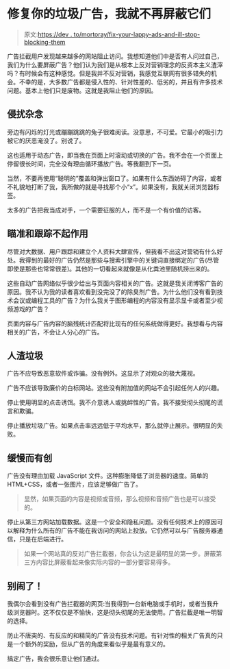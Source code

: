 # 修复你的垃圾广告，我就不再屏蔽它们

> 原文:[https://dev . to/mortoray/fix-your-lappy-ads-and-ill-stop-blocking-them](https://dev.to/mortoray/fix-your-crappy-ads-and-ill-stop-blocking-them)

广告拦截用户发现越来越多的网站阻止访问。我想知道他们中是否有人问过自己，我们为什么要屏蔽广告？他们认为我们是从根本上反对营销理念的反资本主义渣滓吗？有时候会有这种感觉。但是我并不反对营销，我感觉互联网有很多错失的机会。不幸的是，大多数广告都是侵入性的、针对性差的、低劣的，并且有许多技术问题。基本上他们只是废物。这就是我阻止他们的原因。

## 侵扰杂念

旁边有闪烁的灯光或蹦蹦跳跳的兔子很难阅读。没意思，不可爱。它最小的吸引力被它的厌恶淹没了。别说了。

这也适用于动态广告，即当我在页面上时滚动或切换的广告。我不会在一个页面上停留很长时间，完全没有理由循环播放广告。等我翻到下一页。

当然，不要再使用“聪明的”覆盖和弹出窗口了。如果有什么东西妨碍了内容，或者不礼貌地打断了我，我所做的就是寻找那个小“x”。如果没有，我就关闭浏览器标签。

太多的广告把我当成对手，一个需要征服的人，而不是一个有价值的访客。

## 瞄准和跟踪不起作用

尽管对大数据、用户跟踪和建立个人资料大肆宣传，但我看不出这对营销有什么好处。我得到的最好的广告仍然是那些与搜索引擎中的关键词直接绑定的广告(尽管即使是那些也常常很差)。其他的一切看起来就像是从化粪池里随机捞出来的。

这些自动广告网络似乎很少给出与页面内容相关的广告。这就是我关闭博客广告的原因。我不认为我的读者喜欢看到没完没了的除臭剂广告。为什么他们没有看到技术会议或编程工具的广告？为什么我关于图形编程的内容没有显示显卡或者至少视频游戏的广告？

页面内容与广告内容的脑残统计匹配将比现有的任何系统做得更好。我想看与内容相关的广告，不会让人分心的广告。

## 人渣垃圾

广告不应导致恶意软件或诈骗。没有例外。这显示了对观众的极大蔑视。

广告不应该导致廉价的白标网站。这些没有附加值的网站不会引起任何人的兴趣。

停止使用明显的点击诱饵。我不介意诱人或挑衅性的广告。我不接受彻头彻尾的谎言和欺骗。

停止播放垃圾广告。如果点击率远远低于平均水平，那么就停止展示。很明显的失败。

## 缓慢而有创

广告没有理由加载 JavaScript 文件。这种膨胀降低了浏览器的速度。简单的 HTML+CSS，或者一张图片，应该足够做广告了。

> 显然，如果页面的内容是视频或音频，那么视频和音频广告也是可以接受的。

停止从第三方网站加载数据。这是一个安全和隐私问题。没有任何技术上的原因可以解释为什么所有的广告不能在我访问的网站上投放。它仍然可以与广告服务器通信，只是在后端进行。

> 如果一个网站真的反对广告拦截器，你会认为这是最明显的第一步。屏蔽第三方内容比屏蔽看起来像实际内容的一部分要容易得多。

## 别闹了！

我偶尔会看到没有广告拦截器的网页:当我得到一台新电脑或手机时，或者当我升级浏览器时。这不仅仅是不愉快，这是彻头彻尾的无法使用。广告拦截是唯一明智的选择。

防止不唐突的、有反应的和精简的广告没有技术问题。有针对性的相关广告真的只是一个额外的奖励，但从广告的角度来看似乎是最有意义的。

搞定广告，我会很乐意让他们通过。
